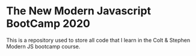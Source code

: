 # The New Modern Javascript BootCamp 2020

This is a repository used to store all code that I learn in the Colt & Stephen Modern JS bootcamp course.

